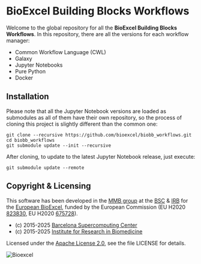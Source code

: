 # BioExcel Building Blocks Workflows

Welcome to the global repository for all the **BioExcel Building Blocks Workflows**. In this repository, there are all the versions for each workflow manager:

* Common Workflow Language (CWL)
* Galaxy
* Jupyter Notebooks
* Pure Python
* Docker

## Installation

Please note that all the Jupyter Notebook versions are loaded as submodules as all of them have their own repository, so the process of cloning this project is slightly different than the common one:

```console
git clone --recursive https://github.com/bioexcel/biobb_workflows.git
cd biobb_workflows
git submodule update --init --recursive
```

After cloning, to update to the latest Jupyter Notebook release, just execute:

```console
git submodule update --remote
```

## Copyright & Licensing
This software has been developed in the [MMB group](http://mmb.irbbarcelona.org) at the [BSC](http://www.bsc.es/) & [IRB](https://www.irbbarcelona.org/) for the [European BioExcel](http://bioexcel.eu/), funded by the European Commission (EU H2020 [823830](http://cordis.europa.eu/projects/823830), EU H2020 [675728](http://cordis.europa.eu/projects/675728)).

* (c) 2015-2025 [Barcelona Supercomputing Center](https://www.bsc.es/)
* (c) 2015-2025 [Institute for Research in Biomedicine](https://www.irbbarcelona.org/)

Licensed under the
[Apache License 2.0](https://www.apache.org/licenses/LICENSE-2.0), see the file LICENSE for details.

![](https://bioexcel.eu/wp-content/uploads/2019/04/Bioexcell_logo_1080px_transp.png "Bioexcel")
